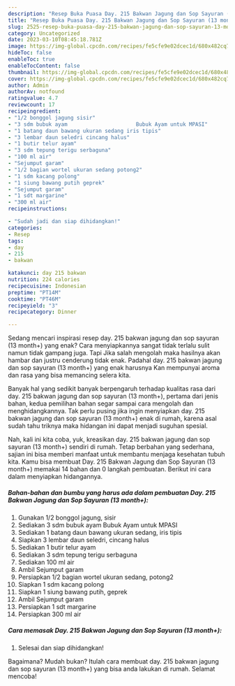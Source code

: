 ```yaml
---
description: "Resep Buka Puasa Day. 215 Bakwan Jagung dan Sop Sayuran (13 month+), Menggugah Selera"
title: "Resep Buka Puasa Day. 215 Bakwan Jagung dan Sop Sayuran (13 month+), Menggugah Selera"
slug: 2525-resep-buka-puasa-day-215-bakwan-jagung-dan-sop-sayuran-13-month-menggugah-selera
category: Uncategorized
date: 2023-03-10T08:45:18.781Z
image: https://img-global.cpcdn.com/recipes/fe5cfe9e02dcec1d/680x482cq70/day-215-bakwan-jagung-dan-sop-sayuran-13-month-foto-resep-utama.jpg
hideToc: false
enableToc: true
enableTocContent: false
thumbnail: https://img-global.cpcdn.com/recipes/fe5cfe9e02dcec1d/680x482cq70/day-215-bakwan-jagung-dan-sop-sayuran-13-month-foto-resep-utama.jpg
cover: https://img-global.cpcdn.com/recipes/fe5cfe9e02dcec1d/680x482cq70/day-215-bakwan-jagung-dan-sop-sayuran-13-month-foto-resep-utama.jpg
author: Admin
authorAv: notfound
ratingvalue: 4.7
reviewcount: 17
recipeingredient:
- "1/2 bonggol jagung sisir"
- "3 sdm bubuk ayam                      Bubuk Ayam untuk MPASI"
- "1 batang daun bawang ukuran sedang iris tipis"
- "3 lembar daun seledri cincang halus"
- "1 butir telur ayam"
- "3 sdm tepung terigu serbaguna"
- "100 ml air"
- "Sejumput garam"
- "1/2 bagian wortel ukuran sedang potong2"
- "1 sdm kacang polong"
- "1 siung bawang putih geprek"
- "Sejumput garam"
- "1 sdt margarine"
- "300 ml air"
recipeinstructions:

- "Sudah jadi dan siap dihidangkan!"
categories:
- Resep
tags:
- day
- 215
- bakwan

katakunci: day 215 bakwan 
nutrition: 224 calories
recipecuisine: Indonesian
preptime: "PT14M"
cooktime: "PT46M"
recipeyield: "3"
recipecategory: Dinner

---
```



Sedang mencari inspirasi resep day. 215 bakwan jagung dan sop sayuran (13 month+) yang enak? Cara menyiapkannya sangat tidak terlalu sulit namun tidak gampang juga. Tapi Jika salah mengolah maka hasilnya akan hambar dan justru cenderung tidak enak. Padahal day. 215 bakwan jagung dan sop sayuran (13 month+) yang enak harusnya Kan mempunyai aroma dan rasa yang bisa memancing selera kita.




Banyak hal yang sedikit banyak berpengaruh terhadap kualitas rasa dari day. 215 bakwan jagung dan sop sayuran (13 month+), pertama dari jenis bahan, kedua pemilihan bahan segar sampai cara mengolah dan menghidangkannya. Tak perlu pusing jika ingin menyiapkan day. 215 bakwan jagung dan sop sayuran (13 month+) enak di rumah, karena asal sudah tahu triknya maka hidangan ini dapat menjadi suguhan spesial.


Nah, kali ini kita coba, yuk, kreasikan day. 215 bakwan jagung dan sop sayuran (13 month+) sendiri di rumah. Tetap berbahan yang sederhana, sajian ini bisa memberi manfaat untuk membantu menjaga kesehatan tubuh kita. Kamu bisa membuat Day. 215 Bakwan Jagung dan Sop Sayuran (13 month+) memakai 14 bahan dan 0 langkah pembuatan. Berikut ini cara dalam menyiapkan hidangannya.

<!--inarticleads1-->

##### Bahan-bahan dan bumbu yang harus ada dalam pembuatan Day. 215 Bakwan Jagung dan Sop Sayuran (13 month+):

1. Gunakan 1/2 bonggol jagung, sisir
1. Sediakan 3 sdm bubuk ayam                      Bubuk Ayam untuk MPASI
1. Sediakan 1 batang daun bawang ukuran sedang, iris tipis
1. Siapkan 3 lembar daun seledri, cincang halus
1. Sediakan 1 butir telur ayam
1. Sediakan 3 sdm tepung terigu serbaguna
1. Sediakan 100 ml air
1. Ambil Sejumput garam
1. Persiapkan 1/2 bagian wortel ukuran sedang, potong2
1. Siapkan 1 sdm kacang polong
1. Siapkan 1 siung bawang putih, geprek
1. Ambil Sejumput garam
1. Persiapkan 1 sdt margarine
1. Persiapkan 300 ml air




<!--inarticleads2-->

##### Cara memasak Day. 215 Bakwan Jagung dan Sop Sayuran (13 month+):


1. Selesai dan siap dihidangkan!



Bagaimana? Mudah bukan? Itulah cara membuat day. 215 bakwan jagung dan sop sayuran (13 month+) yang bisa anda lakukan di rumah. Selamat mencoba!
